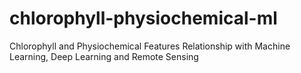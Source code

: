 # chlorophyll-physiochemical-ml
Chlorophyll and Physiochemical Features Relationship with Machine Learning, Deep Learning and Remote Sensing
